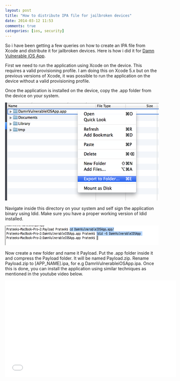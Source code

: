 ```yaml
---
layout: post
title: "How to distribute IPA file for jailbroken devices"
date: 2014-03-12 11:53
comments: true
categories: [ios, security]
---
```


So i have been getting a few queries on how to create an IPA file from Xcode and distribute it for jailbroken devices. Here is how i did it for <a href="http://damnvulnerableiosapp.com">Damn Vulnerable iOS App</a>.

First we need to run the application using Xcode on the device. This requires a valid provisioning profile. I am doing this on Xcode 5.x but on the previous versions of Xcode, it was possible to run the application on the device without a valid provisioning profile. 

Once the application is installed on the device, copy the .app folder from the device on your system.

<img src="/images/posts/distribute/1.png" width="525" height="320" alt="2">

<!-- more -->


Navigate inside this directory on your system and self sign the application binary using ldid. Make sure you have a proper working version of ldid installed.

<img src="/images/posts/distribute/2.png" width="681" height="64" alt="2">

Now create a new folder and name it Payload. Put the .app folder inside it and compress the Payload folder. It will be named Payload.zip. Rename Payload.zip to [APP_NAME].ipa, for e.g DamnVulnerableiOSApp.ipa. Once this is done, you can install the application using similar techniques as mentioned in the youtube video below.

<iframe width="560" height="315" src="//www.youtube.com/embed/PwES8Sk00wk" frameborder="0" allowfullscreen></iframe>